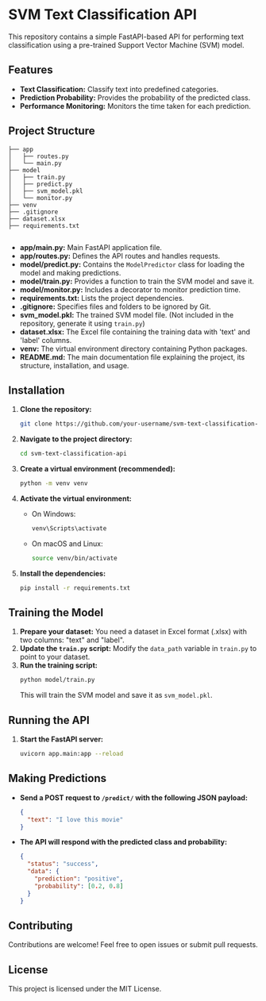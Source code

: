 # SVM Text Classification API

This repository contains a simple FastAPI-based API for performing text classification using a pre-trained Support Vector Machine (SVM) model.

## Features

- **Text Classification:** Classify text into predefined categories.
- **Prediction Probability:**  Provides the probability of the predicted class.
- **Performance Monitoring:** Monitors the time taken for each prediction.

## Project Structure

```
├── app
│   ├── routes.py
│   └── main.py
├── model
│   ├── train.py
│   ├── predict.py
│   ├── svm_model.pkl
│   └── monitor.py
├── venv
├── .gitignore
├── dataset.xlsx
├── requirements.txt


```

- **app/main.py:**  Main FastAPI application file.
- **app/routes.py:**  Defines the API routes and handles requests.
- **model/predict.py:** Contains the `ModelPredictor` class for loading the model and making predictions.
- **model/train.py:**  Provides a function to train the SVM model and save it.
- **model/monitor.py:**  Includes a decorator to monitor prediction time.
- **requirements.txt:** Lists the project dependencies.
- **.gitignore:** Specifies files and folders to be ignored by Git.
- **svm_model.pkl:**  The trained SVM model file. (Not included in the repository, generate it using `train.py`)
- **dataset.xlsx:** The Excel file containing the training data with 'text' and 'label' columns.
- **venv:** The virtual environment directory containing Python packages.
- **README.md:** The main documentation file explaining the project, its structure, installation, and usage.


## Installation

1. **Clone the repository:**
   ```bash
   git clone https://github.com/your-username/svm-text-classification-api.git 
   ```

2. **Navigate to the project directory:**
   ```bash
   cd svm-text-classification-api
   ```

3. **Create a virtual environment (recommended):**
   ```bash
   python -m venv venv
   ```

4. **Activate the virtual environment:**
   - On Windows:
     ```bash
     venv\Scripts\activate
     ```
   - On macOS and Linux:
     ```bash
     source venv/bin/activate
     ```

5. **Install the dependencies:**
   ```bash
   pip install -r requirements.txt
   ```

## Training the Model

1. **Prepare your dataset:** You need a dataset in Excel format (.xlsx) with two columns: "text" and "label".
2. **Update the `train.py` script:** Modify the `data_path` variable in `train.py` to point to your dataset.
3. **Run the training script:**
   ```bash
   python model/train.py
   ```
   This will train the SVM model and save it as `svm_model.pkl`.

## Running the API

1. **Start the FastAPI server:**
   ```bash
   uvicorn app.main:app --reload
   ```

## Making Predictions

- **Send a POST request to `/predict/` with the following JSON payload:**

  ```json
  {
    "text": "I love this movie"
  }
  ```

- **The API will respond with the predicted class and probability:**

  ```json
  {
    "status": "success",
    "data": {
      "prediction": "positive",
      "probability": [0.2, 0.8] 
    }
  }
  ```

## Contributing

Contributions are welcome! Feel free to open issues or submit pull requests.

## License

This project is licensed under the MIT License.

